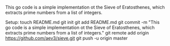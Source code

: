 This go code is a simple implementation ot the Sieve of Eratosthenes, which extracts prime numbers from a list of integers.

Setup:
touch README.md
git init
git add README.md
git commit -m "This go code is a simple implementation ot the Sieve of Eratosthenes, which extracts prime numbers from a list of integers."
git remote add origin https://github.com/aev3/sieve.git
git push -u origin master
